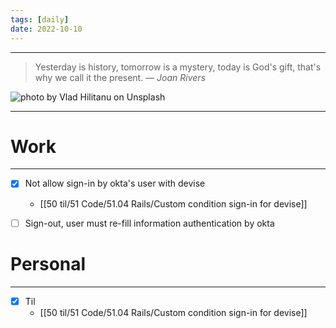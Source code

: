 ```yaml
---
tags: [daily]
date: 2022-10-10
---
```



---

> Yesterday is history, tomorrow is a mystery, today is God's gift, that's why we call it the present.
> — <cite>Joan Rivers</cite>

![photo by Vlad Hilitanu on Unsplash](https://images.unsplash.com/photo-1593069567131-53a0614dde1d?crop=entropy&cs=tinysrgb&fm=jpg&ixid=MnwzNjM5Nzd8MHwxfHJhbmRvbXx8fHx8fHx8fDE2NjUzNzQ2MDg&ixlib=rb-1.2.1&q=80&w=500&h=500)

---


# Work
---
- [x] Not allow sign-in by okta's user with devise
	- [[50 til/51 Code/51.04 Rails/Custom condition sign-in for devise]]
- [ ] Sign-out, user must re-fill information authentication by okta


# Personal
---
- [x] Til
	-  [[50 til/51 Code/51.04 Rails/Custom condition sign-in for devise]]
